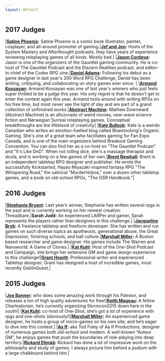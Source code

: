 ```yaml
---
layout: default
---
```

## 2017 Judges

|**[Satine Phoenix](http://satinephoenix.net/):** Satine Phoenix is a comic book illustrator, painter, cosplayer, and all-around promoter of gaming.|**[Jef and Jon](https://systemmasterypodcast.com/):** Hosts of the System Mastery and Afterthought podcasts, they have years of experience reviewing roleplaying games of all kinds.  Mostly bad.|
|**[Jason Cordova](http://www.gauntlet-rpg.com/):** Jason is one of the organizers of the Gauntlet gaming community. He is co-host of The Gauntlet Podcast and the Discern Realities podcast, and editor-in-chief of the Codex RPG zine.|**[Daniel Adams](https://www.patreon.com/SwallowsSong):** Following his debut as a game designer in last year's 200 Word RPG Challenge, Daniel has been writing, critiquing, and collaborating on story games ever since. |
|**[Armand Kossayan](https://theyoungandthebrave.wordpress.com/):** Armand Kossayan was one of last year's winners who just feels super thrilled to be a judge this year. His only regret is that he doesn't get to enter the contest again this year. Armand tools around with writing RPGs on his free time, but most never see the light of day and are part of a grand collection of unfinished works.|**[Abstract Machine](https://abstract-machine.com/):** Mathew Downward (Abstract Machine) is an aficionado of weird movies, new-wave science fiction and Nørwegian Surreal roleplaying games. Conceptual breakthroughs are the lifeblood of creativity|
|**[Kate Bullock](http://www.bluestockings.ca/):** Kate is a weirdo Canadian who writes an emotion-fuelled blog called Bluestocking's Organic Gaming. She's one of a great team who facilitates gaming for Fan Expo Canada, and is one of the main organizers behind Breakout Gaming Convention. You can also find her as a co-host on "The Gauntlet Podcast" and "It's Like DnD". When not rolling dice, she's a massage therapist and doula, and is working on a few games of her own.|**[Brent Newhall](http://brentnewhall.com/):** Brent is an independent tabletop RPG designer and publisher. He wrote the successfully Kickstarted, Hayao Miyazaki-inspired fantasy RPG "The Whispering Road," the satirical "MurderHobos," over a dozen other tabletop games, and a book on old-school RPGs, "The OSR Handbook."|


## 2016 Judges

|**[Stephanie Bryant](http://www.mortaine.com/blog/):** Last year’s winner, Stephanie has written several rpgs in the past and is currently working on her newest creation: Threadbare.|**Sarah Judd:** An experienced LARPer and gamer, Sarah represents the players rather than designers in this challenge.|
|**[Jacqueline Bryk](http://tacticalnymphomania.tumblr.com/):** A freelance tabletop and freeform developer. She has written and run games on such diverse topics as apotheosis, generational abuse, the Great Depression, finishing schools, and ball culture.|**[Marshall Miller](http://www.finemessgames.com/):** A Boston based researcher and game designer. His games include The Warren and Nanoworld: A Game of Clones.|
|**[Kat Kuhl](https://twitter.com/wolvesarekuhl):** Host of the One-Shot Podcast and Campaign, she brings her extensive GM and game design experience to this challenge!|**[Grant Howitt](http://lookrobot.co.uk/games/):** Professional writer and experienced Tabletop designer, Grant has designed a host of incredible games, most recently GoblinQuest.|

## 2015 Judges

|**[Joe Banner](http://joebanner.co.uk/):** who does some amazing work through his Patreon, and releases a ton of high quality adventures for free!|**[Keith Mageau](https://rollingboxcars.com/):** A fellow Charlestonian, he’s currently organizing Stormcon2015 down here in the south!|
|**[Kat Kuhl](http://oneshotpodcast.com/):** co-host of One-Shot; she’s got a lot of experience with rpgs and one-shots (obviously!)|**[Marshall Miller](http://www.finemessgames.com/):** An experienced game designer, he hosts a group of micro-games on his own site; and he’s eager to dive into this contest.|
|**[As If](http://www.asifproductions.com/):** aka Tod Foley of As If Productions, designer of numerous games both old-school and modern. A well-known “Auteur GM”, he enjoys games that push the boundaries of role-playing into deep territory.|**[Rickard Elimää](https://plus.google.com/u/0/116235159947041206206):** Rickard has done a lot of impressive work on the philosophy and study of games. I always picture him behind a podium with a large chalkboard behind him.|